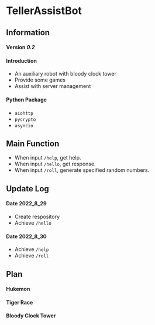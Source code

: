 # TellerAssistBot
## Information
#### Version *0.2*

#### Introduction
+ An auxiliary robot with bloody clock tower
+ Provide some games
+ Assist with server management

#### Python Package
+ `aiohttp`
+ `pycrypto`
+ `asyncio`

## Main Function
+ When input `/help`, get help.
+ When input `/hello`, get response.
+ When input `/roll`, generate specified random numbers.

## Update Log
#### Date 2022_8_29
+ Create respository
+ Achieve `/hello`

#### Date 2022_8_30
+ Achieve `/help`
+ Achieve `/roll`

## Plan
#### Hukemon

#### Tiger Race

#### Bloody Clock Tower